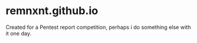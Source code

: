 # remnxnt.github.io

Created for a Pentest report competition, perhaps i do something else with it one day.
